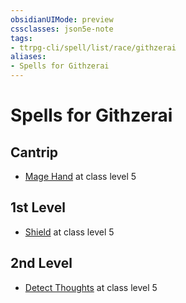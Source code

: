 ```yaml
---
obsidianUIMode: preview
cssclasses: json5e-note
tags:
- ttrpg-cli/spell/list/race/githzerai
aliases:
- Spells for Githzerai
---
```

# Spells for Githzerai

## Cantrip

- [Mage Hand](Інструменти%20ДМ/CLI/spells/mage-hand-xphb.md "XPHB") at class level 5

## 1st Level

- [Shield](Інструменти%20ДМ/CLI/spells/shield-xphb.md "XPHB") at class level 5

## 2nd Level

- [Detect Thoughts](Інструменти%20ДМ/CLI/spells/detect-thoughts-xphb.md "XPHB") at class level 5